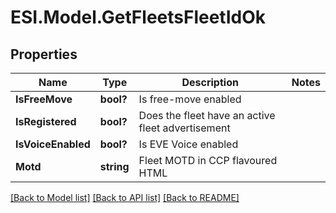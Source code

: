 # ESI.Model.GetFleetsFleetIdOk
## Properties

Name | Type | Description | Notes
------------ | ------------- | ------------- | -------------
**IsFreeMove** | **bool?** | Is free-move enabled | 
**IsRegistered** | **bool?** | Does the fleet have an active fleet advertisement | 
**IsVoiceEnabled** | **bool?** | Is EVE Voice enabled | 
**Motd** | **string** | Fleet MOTD in CCP flavoured HTML | 

[[Back to Model list]](../README.md#documentation-for-models) [[Back to API list]](../README.md#documentation-for-api-endpoints) [[Back to README]](../README.md)

